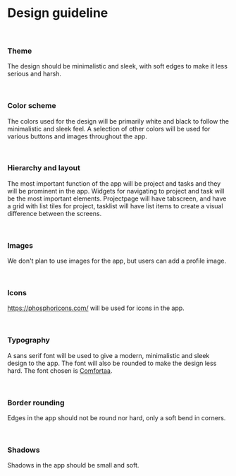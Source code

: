 # Design guideline

<br>

### Theme

The design should be minimalistic and sleek, with soft edges to make it less serious and harsh.

<br>

### Color scheme

The colors used for the design will be primarily white and black to follow the minimalistic and sleek feel. A selection of other colors will be used for various buttons and images throughout the app.

<br>

### Hierarchy and layout

The most important function of the app will be project and tasks and they will be prominent in the app. Widgets for navigating to project and task
will be the most important elements.
Projectpage will have tabscreen, and have a grid with list tiles for project, tasklist will have list items to create a visual difference between the screens.

<br>

### Images

We don't plan to use images for the app, but users can add a profile image.

<br>

### Icons

https://phosphoricons.com/ will be used for icons in the app.

<br>

### Typography

A sans serif font will be used to give a modern, minimalistic and sleek design to the app.
The font will also be rounded to make the design less hard.
The font chosen is [Comfortaa](https://fonts.google.com/specimen/Comfortaa?subset=vietnamese&preview.text=Super%20test&preview.text_type=custom&query=Comfortaa).

<br>

### Border rounding

Edges in the app should not be round nor hard, only a soft bend in corners.

<br>

### Shadows

Shadows in the app should be small and soft.
